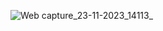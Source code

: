 ![Web capture_23-11-2023_14113_](https://github.com/vickey2000/vickyproject/assets/123429059/1e8aa1a4-1bf2-4bdb-8a8b-06c1a544d8bf)
